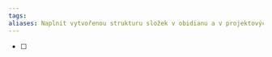 ```yaml
---
tags: 
aliases: Naplnit vytvořenou strukturu složek v obidianu a v projektových repozitářích.
---
```


- [ ] 